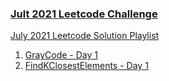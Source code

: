 ### [Jult 2021 Leetcode Challenge](https://leetcode.com/explore/featured/card/july-leetcoding-challenge-2021/)

[July 2021 Leetcode Solution Playlist](https://www.youtube.com/playlist?list=PLEI-q7w3s9gRGYr0jtVjqir5_8SpnQ6Og)

1. [GrayCode - Day 1](/July2021/GrayCode.java)
1. [FindKClosestElements - Day 1](/July2021/FindKClosestElements.java%20)
